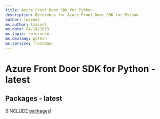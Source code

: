 ```yaml
---
title: Azure Front Door SDK for Python
description: Reference for Azure Front Door SDK for Python
author: lmazuel
ms.author: lmazuel
ms.data: 04/14/2023
ms.topic: reference
ms.devlang: python
ms.service: frontdoor
---
```

# Azure Front Door SDK for Python - latest
## Packages - latest
[!INCLUDE [packages](front-door-index.md)]